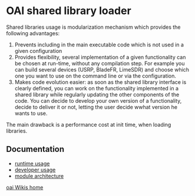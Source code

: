 # OAI shared library loader

Shared libraries usage is modularization mechanism which provides the following advantages:
1. Prevents including in the main executable code which is not used in a given configuration
1. Provides flexibility, several implementation of a given functionality can be chosen at run-time, without any compilation step. For example you can build several devices (USRP, BladeFR, LimeSDR)  and choose which one you want to use on the command line or via the configuration.
1.  Makes code evolution easier: as soon as the shared library interface is clearly defined, you can work on the functionality implemented in a shared library while regularly updating the other components of the code. You can decide to develop your own version of a functionality, decide to deliver it or not,  letting the user decide wwhat version he wants to use.

The main drawback is a performance cost at init time, when loading libraries.


## Documentation

* [runtime usage](loader/rtusage)
* [developer usage](loader/devusage)
* [module architecture](loader/arch)

[oai Wikis home](home)